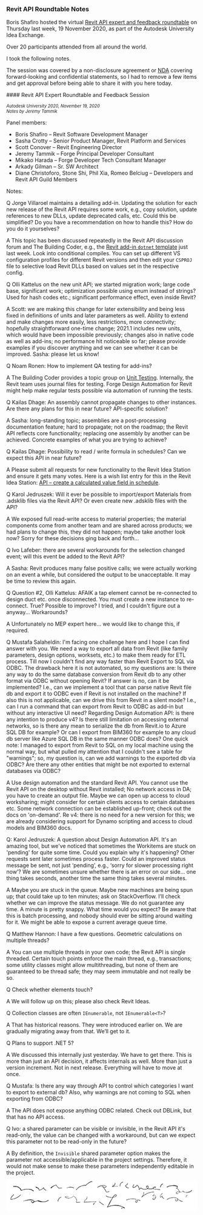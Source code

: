 <head>
<meta http-equiv="Content-Type" content="text/html; charset=utf-8">
<link rel="stylesheet" type="text/css" href="bc.css">
<script src="https://cdn.rawgit.com/google/code-prettify/master/loader/run_prettify.js" type="text/javascript"></script>
</head>

<!---

- roundtable feedback notes
  /a/doc/au/2020/doc $ diff boris_shafiro_revit_api_roundtable_notes_2.txt boris_shafiro_revit_api_roundtable_notes_3.txt

- notes
  edit
  https://docs.google.com/document/d/1jDVSyVU5ZB6OAcLpGnKnXxTGOFQNC-bb2q-TbEiJQnE/edit
  view
  https://docs.google.com/document/d/1jDVSyVU5ZB6OAcLpGnKnXxTGOFQNC-bb2q-TbEiJQnE/edit?usp=sharing
  https://docs.google.com/document/d/1jDVSyVU5ZB6OAcLpGnKnXxTGOFQNC-bb2q-TbEiJQnE/edit?usp=sharing
  https://nam03.safelinks.protection.outlook.com/?url=https%3A%2F%2Fwiki.autodesk.com%2Fdisplay%2Faeceng%2F2020-11-19%2BAU%253A%2BRevit%2BAPI%2BFeedback%2BSession%2Band%2BRevit%2BAPI%2BExpert%2BRoundtable&data=04%7C01%7Cjeremy.tammik%40autodesk.com%7Cb8333da6f47b4191574908d88cb87ccf%7C67bff79e7f914433a8e5c9252d2ddc1d%7C0%7C0%7C637414071300653300%7CUnknown%7CTWFpbGZsb3d8eyJWIjoiMC4wLjAwMDAiLCJQIjoiV2luMzIiLCJBTiI6Ik1haWwiLCJXVCI6Mn0%3D%7C1000&sdata=lPnvKYVE8Dksz9GrcuAqvfs%2FbIO%2FtHuViJjSlbvHs6g%3D&reserved=0

- roundtable feedback notes
  /a/doc/au/2020/doc $ diff boris_shafiro_revit_api_roundtable_notes_2.txt boris_shafiro_revit_api_roundtable_notes_3.txt

2020-11-19
autodesk_uni revit api roundtable boris
slack https://autodesk.slack.com/archives/C0SR6NAP8/p1605809338152500
downloaded https://wiki.autodesk.com/pages/viewpage.action?spaceKey=aeceng&title=2020-11-19+AU%3A+Revit+API+Feedback+Session+and+Revit+API+Expert+Roundtable
edited /a/doc/au/2020/doc/boris_shafiro_revit_api_roundtable_notes_2.txt
edited /a/doc/revit/tbc/git/a/1878_forge_bim360.md
http://jeremytammik.github.io/tbc/a/1878_au_roundtable_not.html

twitter:

Here are my notes from the virtual Revit API expert and feedback roundtable on Thursday last week as part of the Autodesk University Idea Exchange on #RevitAPI @AutodeskForge @AutodeskRevit #bim #DynamoBim #ForgeDevCon https://bit.ly/au2020roundtablenotes

 the #RevitAPI @AutodeskForge @AutodeskRevit #bim #DynamoBim #ForgeDevCon 

Boris Shafiro hosted the virtual Revit API expert and feedback roundtable on Thursday last week as part of the Autodesk University Idea Exchange.
I took the following notes...

&ndash; 
...

linkedin:

Here are my notes from the virtual Revit API expert and feedback roundtable as part of the Autodesk University Idea Exchange on #RevitAPI 

https://bit.ly/au2020roundtablenotes

#bim #DynamoBim #ForgeDevCon #Revit #API #IFC #SDK #AI #VisualStudio #Autodesk #AEC #adsk 

the [Revit API discussion forum](http://forums.autodesk.com/t5/revit-api-forum/bd-p/160) thread

<center>
<img src="img/" alt="" title="" width="600"/>
<p style="font-size: 80%; font-style:italic"></p>
<p style="font-size: 80%; font-style:italic">
<a href=""></a>
</p>
</center>

-->

### Revit API Roundtable Notes

Boris Shafiro hosted the virtual 
[Revit API expert and feedback roundtable](https://thebuildingcoder.typepad.com/blog/2020/11/join-the-revit-api-expert-roundtable-and-feedback.html)
on Thursday last week, 19 November 2020, as part of the Autodesk University Idea Exchange.

Over 20 participants attended from all around the world.

I took the following notes.

The session was covered by a non-disclosure agreement
or [NDA](https://en.wikipedia.org/wiki/Non-disclosure_agreement) covering
forward-looking and confidential statements, so I had to remove a few items and get approval before being able to share it with you here today.

####<a name="2"></a> Revit API Expert Roundtable and Feedback Session

<p style="font-size: 80%; font-style:italic">Autodesk University 2020, November 19, 2020
<br/>Notes by Jeremy Tammik</p>

Panel members:

- Boris Shafiro &ndash; Revit Software Development Manager
- Sasha Crotty &ndash; Senior Product Manager, Revit Platform and Services
- Scott Conover &ndash; Revit Engineering Director
- Jeremy Tammik &ndash; Forge Principal Developer Consultant
- Mikako Harada &ndash; Forge Developer Tech Consultant Manager
- Arkady Gilman &ndash; Sr. SW Architect
- Diane Christoforo, Stone Shi, Phil Xia, Romeo Belciug &ndash; Developers and Revit API Guild Members

Notes:

Q Jorge Villaroel maintains a detailing add-in. Updating the solution for each new release of the Revit API requires some work, e.g., copy solution, update references to new DLLs, update deprecated calls, etc. Could this be simplified? Do you have a recommendation on how to handle this? How do you do it yourselves?

A This topic has been discussed repeatedly in the Revit API discussion forum and The Building Coder, e.g.,
the [Revit add-in `dotnet` template](https://thebuildingcoder.typepad.com/blog/2020/11/bim360-management-dotnet-template-and-prism-goodies.html#4) just last week.
Look into conditional compiles.
You can set up different VS configuration profiles for different Revit versions and then edit your `CSPROJ` file to selective load Revit DLLs based on values set in the respective config.

Q Olli Kattelus on the new unit API; we started migration work; large code base, significant work; optimization possible using enum instead of strings? Used for hash codes etc.; significant performance effect, even inside Revit?

A Scott: we are making this change for later extensibility and being less fixed in definitions of units and later parameters as well. Ability to extend and make changes more easily, less restrictions, more connectivity; hopefully straightforward one-time change; 2021.1 includes new units, which would have been impossible previously; changes also in native code as well as add-ins; no performance hit noticeable so far; please provide examples if you discover anything and we can see whether it can be improved. Sasha: please let us know!

Q Noam Ronen: How to implement QA testing for add-ins?

A The Building Coder provides a topic group
on [Unit Testing](https://thebuildingcoder.typepad.com/blog/about-the-author.html#5.16).
Internally, the Revit team uses journal files for testing.
Forge Design Automation for Revit might help make regular tests possible via automation of running the tests.

Q Kailas Dhage: An assembly cannot propagate changes to other instances. Are there any plans for this in near future? API-specific solution?

A Sasha: long-standing topic; assemblies are a post-processing documentation feature; hard to propagate; not on the roadmap; the Revit API reflects core functionality; replacing one assembly by another can be achieved. Concrete examples of what you are trying to achieve?

Q Kailas Dhage: Possibility to read / write formula in schedules? Can we expect this API in near future?

A Please submit all requests for new functionality to the Revit Idea Station and ensure it gets many votes.
Here is a wish list entry for this in the Revit Idea Station:
[API &ndash; create a calculated value field in schedule](https://forums.autodesk.com/t5/revit-ideas/api-create-a-calculated-value-field-in-schedule/idi-p/8065079).

Q Karol Jedruszek: Will it ever be possible to import/export Materials from .adsklib files via the Revit API? Or even create new .adsklib files with the API?

A We exposed full read-write access to material properties; the material components come from another team and are shared across products; we had plans to change this, they did not happen; maybe take another look now? Sorry for these decisions ging back and forth...

Q Ivo Lafeber: there are several workarounds for the selection changed event; will this event be added to the Revit API?

A Sasha: Revit produces many false positive calls; we were actually working on an event a while, but considered the output to be unacceptable. It may be time to review this again.

Q Question #2, Olli Kattelus: AFAIK a tap element cannot be re-connected to design duct etc. once disconnected. You must create a new instance to re-connect. True? Possible to improve? I tried, and I couldn't figure out a anyway... Workarounds?

A Unfortunately no MEP expert here… we would like to change this, if required.

Q Mustafa Salaheldin: I'm facing one challenge here and I hope I can find answer with you.
We need a way to export all data from Revit (like family parameters, design options, worksets, etc.) to make them ready for ETL process.
Till now I couldn't find any way faster than Revit Export to SQL via ODBC.
The drawback here it is not automated, so my questions are:
Is there any way to do the same database conversion from Revit db to any other format via ODBC without opening Revit?
If answer is no, can it be implemented? I.e., can we implement a tool that can parse native Revit file db and export it to ODBC even if Revit is not installed on the machine?
If also this is not applicable, can we drive this from Revit in a silent mode? I.e., can I run a command that can export from Revit to ODBC as add-in but without any interactive UI need?
Regarding Design Automation API: is there any intention to produce v4?
Is there still limitation on accessing external networks, so is there any mean to serialize the db from Revit.io to Azure SQL DB for example?
Or can I export from BIM360 for example to any cloud db server like Azure SQL DB in the same manner ODBC does?
One quick note: I managed to export from Revit to SQL on my local machine using the normal way, but what pulled my attention that I couldn't see a table for "warnings"; so, my question is, can we add warnings to the exported db via ODBC? Are there any other entities that might be not exported to external databases via ODBC?

A Use design automation and the standard Revit API. You cannot use the Revit API on the desktop without Revit installed; No network access in DA; you have to create an output file. Maybe we can open up access to cloud worksharing; might consider for certain clients access to certain databases etc. Some network connection can be established up-front; check out the docs on 'on-demand'. Re v4: there is no need for a new version for this; we are already considering support for Dynamo scripting and access to cloud models and BIM360 docs.

Q: Karol Jedruszek: A question about Design Automation API. It's an amazing tool, but we've noticed that sometimes the Workitems are stuck on 'pending' for quite some time. Could you explain why it's happening? Other requests sent later sometimes process faster. Could an improved status message be sent, not just ‘pending’, e.g., ‘sorry for slower processing right now’? We are sometimes unsure whether there is an error on our side… one thing takes seconds, another time the same thing takes several minutes.

A Maybe you are stuck in the queue. Maybe new machines are being spun up; that could take up to ten minutes; ask on StackOverflow. I’ll check whether we can improve the status message. We do not guarantee any time. A minute is pretty snappy. What time would you expect? Be aware that this is batch processing, and nobody should ever be sitting around waiting for it. We might be able to expose a current average queue time.

Q Matthew Hannon: I have a few questions. Geometric calculations on multiple threads?

A You can use multiple threads in your own code; the Revit API is single threaded. Certain touch points enforce the main thread, e.g., transactions; some utility classes might allow multithreading, but none of them are guaranteed to be thread safe; they may seem immutable and not really be so.

Q Check whether elements touch?

A We will follow up on this; please also check Revit Ideas.

Q Collection classes are often `IEnumerable`, not <code>IEnumerable&lt;T&gt;</code>?

A That has historical reasons. They were introduced earlier on. We are gradually migrating away from that. We’ll get to it.

Q Plans to support .NET 5?

A We discussed this internally just yesterday. We have to get there. This is more than just an API decision, it affects internals as well. More than just a version increment. Not in next release. Everything will have to move at once.

<!--
Removed because confidential, preview release:

Q Bettina: Will Export PDF be available in the next major release? I see export pdf in the preview API, in the October beta preview, but there is no Export PDF button as described in the help.

A It should be there in both API and UI. Ask in the preview forum.
-->

Q Mustafa: Is there any way through API to control which categories I want to export to external db? Also, why warnings are not coming to SQL when exporting from ODBC?

A The API does not expose anything ODBC related. Check out DBLink, but that has no API access.

Q Ivo: a shared parameter can be visible or invisible, in the Revit API it's read-only, the value can be changed with a workaround, but can we expect this parameter not to be read-only in the future?

A By definition, the `Invisible` shared parameter option makes the parameter not accessible/applicable in the project settings. Therefore, it would not make sense to make these parameters independently editable in the project.

<center>
<img src="img/stenography_eclectic_shorthand_by_cross.png" alt="Eclectic shorthand" title="Eclectic shorthand" width="533"/>
</center>

